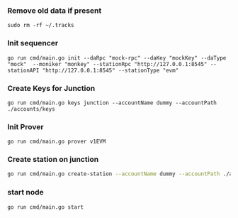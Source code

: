 
### Remove old data if present 
```shell 
sudo rm -rf ~/.tracks
```

### Init sequencer
```shell
go run cmd/main.go init --daRpc "mock-rpc" --daKey "mockKey" --daType "mock"  --moniker "monkey" --stationRpc "http://127.0.0.1:8545" --stationAPI "http://127.0.0.1:8545" --stationType "evm" 
```
### Create Keys for Junction
```shell
go run cmd/main.go keys junction --accountName dummy --accountPath ./accounts/keys
```

### Init Prover
```shell
go run cmd/main.go prover v1EVM
```

### Create station on junction
```sh
go run cmd/main.go create-station --accountName dummy --accountPath ./accounts/keys --jsonRPC "http://localhost:26667" --info "basic info" --tracks air1gzyukqnjzs4j07vmwf9fvfageeer62t0zqvx0x  --bootstrapNode "/ip4/192.168.1.24/tcp/2300/p2p/12D3KooWFoN66sCWotff1biUcnBE2vRTmYJRHJqZy27x1EpBB6AM"
```

### start  node 
```shell
go run cmd/main.go start
```



